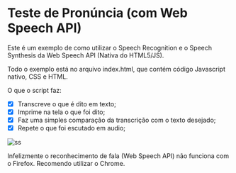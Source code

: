 # Teste de Pronúncia (com Web Speech API)

Este é um exemplo de como utilizar o Speech Recognition e o Speech Synthesis da Web Speech API (Nativa do HTML5/JS). 

Todo o exemplo está no arquivo index.html, que contém código Javascript nativo, CSS e HTML.

O que o script faz:

  - [x] Transcreve o que é dito em texto;
  - [x] Imprime na tela o que foi dito;
  - [x] Faz uma simples comparação da transcrição com o texto desejado;
  - [x] Repete o que foi escutado em audio;

![ss](https://github.com/user-attachments/assets/96cef4f9-f129-4df8-886b-471c235792a1)


Infelizmente o reconhecimento de fala (Web Speech API) não funciona com o Firefox. Recomendo utilizar o Chrome.
